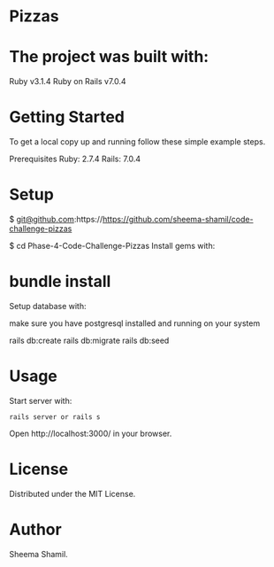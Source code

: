 # Pizzas
# The project was built with:
Ruby v3.1.4
Ruby on Rails v7.0.4

# Getting Started
To get a local copy up and running follow these simple example steps.

Prerequisites
Ruby: 2.7.4 Rails: 7.0.4

# Setup
$ git@github.com:https://https://github.com/sheema-shamil/code-challenge-pizzas

$ cd Phase-4-Code-Challenge-Pizzas
Install gems with:

# bundle install
Setup database with:

make sure you have postgresql installed and running on your system

   rails db:create
   rails db:migrate
   rails db:seed

# Usage
Start server with:

    rails server or rails s
Open http://localhost:3000/ in your browser.

# License
Distributed under the MIT License.

# Author
Sheema Shamil.
